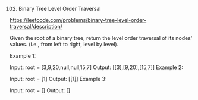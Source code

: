 102. Binary Tree Level Order Traversal

https://leetcode.com/problems/binary-tree-level-order-traversal/description/

Given the root of a binary tree, return the level order traversal of its nodes' values. (i.e., from left to right, level by level).

 


Example 1:



Input: root = [3,9,20,null,null,15,7]
Output: [[3],[9,20],[15,7]]
Example 2:

Input: root = [1]
Output: [[1]]
Example 3:

Input: root = []
Output: []
